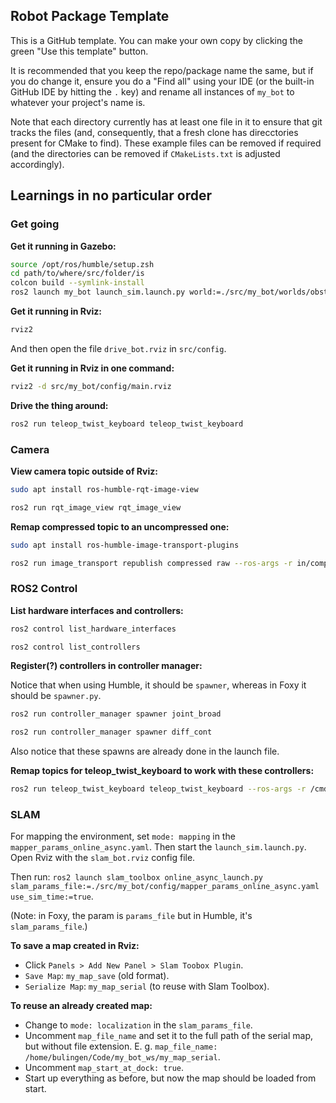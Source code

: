 ## Robot Package Template

This is a GitHub template. You can make your own copy by clicking the green "Use this template" button.

It is recommended that you keep the repo/package name the same, but if you do change it, ensure you do a "Find all" using your IDE (or the built-in GitHub IDE by hitting the `.` key) and rename all instances of `my_bot` to whatever your project's name is.

Note that each directory currently has at least one file in it to ensure that git tracks the files (and, consequently, that a fresh clone has direcctories present for CMake to find). These example files can be removed if required (and the directories can be removed if `CMakeLists.txt` is adjusted accordingly).

## Learnings in no particular order

### Get going

**Get it running in Gazebo:**

```bash
source /opt/ros/humble/setup.zsh
cd path/to/where/src/folder/is
colcon build --symlink-install
ros2 launch my_bot launch_sim.launch.py world:=./src/my_bot/worlds/obstacles.world
```

**Get it running in Rviz:**

```bash
rviz2
```

And then open the file `drive_bot.rviz` in `src/config`.

**Get it running in Rviz in one command:**

```bash
rviz2 -d src/my_bot/config/main.rviz
```

**Drive the thing around:**

```bash
ros2 run teleop_twist_keyboard teleop_twist_keyboard
```

### Camera

**View camera topic outside of Rviz:**

```bash
sudo apt install ros-humble-rqt-image-view
```

```bash
ros2 run rqt_image_view rqt_image_view
```

**Remap compressed topic to an uncompressed one:**

```bash
sudo apt install ros-humble-image-transport-plugins
```

```bash
ros2 run image_transport republish compressed raw --ros-args -r in/compressed:=/camera/image_raw/compressed -r out:=/camera/image_raw/uncompressed
```

### ROS2 Control

**List hardware interfaces and controllers:**

```bash
ros2 control list_hardware_interfaces
```

```bash
ros2 control list_controllers
```

**Register(?) controllers in controller manager:**

Notice that when using Humble, it should be `spawner`, whereas in Foxy it should be `spawner.py`.

```bash
ros2 run controller_manager spawner joint_broad
```

```bash
ros2 run controller_manager spawner diff_cont
```

Also notice that these spawns are already done in the launch file.

**Remap topics for teleop_twist_keyboard to work with these controllers:**

```bash
ros2 run teleop_twist_keyboard teleop_twist_keyboard --ros-args -r /cmd_vel:=/diff_cont/cmd_vel_unstamped
```

### SLAM

For mapping the environment, set `mode: mapping` in the `mapper_params_online_async.yaml`. Then start the `launch_sim.launch.py`. Open Rviz with the `slam_bot.rviz` config file.

Then run: `ros2 launch slam_toolbox online_async_launch.py slam_params_file:=./src/my_bot/config/mapper_params_online_async.yaml use_sim_time:=true`.

(Note: in Foxy, the param is `params_file` but in Humble, it's `slam_params_file`.)

**To save a map created in Rviz:**

- Click `Panels > Add New Panel > Slam Toobox Plugin`.
- `Save Map`: `my_map_save` (old format).
- `Serialize Map`: `my_map_serial` (to reuse with Slam Toolbox).

**To reuse an already created map:**

- Change to `mode: localization` in the `slam_params_file`.
- Uncomment `map_file_name` and set it to the full path of the serial map, but without file extension. E. g. `map_file_name: /home/bulingen/Code/my_bot_ws/my_map_serial`.
- Uncomment `map_start_at_dock: true`.
- Start up everything as before, but now the map should be loaded from start.

